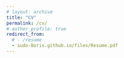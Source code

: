 ```yaml
---
# layout: archive
title: "CV"
permalink: /cv/
# author_profile: true
redirect_from:
  # - /resume
  - sudo-Boris.github.io/files/Resume.pdf
---
```


<!-- <embed src="{{ site.baseurl }}/files/Resume.pdf" width="600" height="700" type='application/pdf'>  -->

